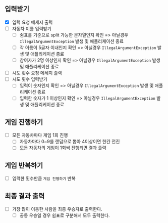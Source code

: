 ## 입력받기
- [x] 입력 요청 메세지 출력
- [ ] 자동차 이름 입력받기
  - [ ] 쉼표를 기준으로 split 가능한 문자열인지 확인 => 아닐경우 `IllegalArgumentException` 발생 및 애플리케이션 종료
  - [ ] 각 이름이 5글자 이내인지 확인 => 아닐경우 `IllegalArgumentException` 발생 및 애플리케이션 종료
  - [ ] 참여자가 2명 이상인지 확인 => 아닐경우 `IllegalArgumentException` 발생 및 애플리케이션 종료
- [ ] 시도 횟수 요청 메세지 출력
- [ ] 시도 횟수 입력받기
  - [ ] 입력이 숫자인지 확인 => 아닐경우 `IllegalArgumentException` 발생 및 애플리케이션 종료
  - [ ] 입력한 숫자가 1 이상인지 확인 => 아닐경우 `IllegalArgumentException` 발생 및 애플리케이션 종료

## 게임 진행하기
- [ ] 모든 자동차마다 게임 1회 진행
  - [ ] 자동차마다 0~9를 랜덤으로 뽑아 4이상이면 한칸 전진
  - [ ] 모든 자동차의 게임이 1회씩 진행되면 결과 출력

## 게임 반복하기
- [ ] 입력한 횟수만큼 `게임 진행하기` 반복

## 최종 결과 출력
- [ ] 가장 많이 이동한 사람을 최종 우승자로 출력한다.
  - [ ] 공동 우승일 경우 쉼표로 구분해서 모두 출력한다.